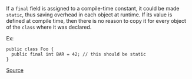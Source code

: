 If a `final` field is assigned to a compile-time constant, it could be made `static`, thus saving overhead in each object at runtime.
If its value is defined at compile time, then there is no reason to copy it for every object of the `class` where it was declared.

Ex:

```
public class Foo {
  public final int BAR = 42; // this should be static
}
```

[Source](http://pmd.sourceforge.net/pmd-5.3.2/pmd-java/rules/java/design.html#FinalFieldCouldBeStatic)
